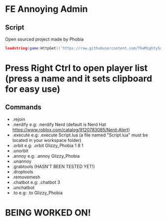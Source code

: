 # FE Annoying Admin

## Script
Open sourced project made by Phobia
```lua
loadstring(game:HttpGet(('https://raw.githubusercontent.com/TheMightySource/FE-Annoying-Admin/main/Main.lua'),true))()
```
# Press Right Ctrl to open player list (press a name and it sets clipboard for easy use)
## Commands
 * .rejoin
 * .nerdify <hat name> e.g: .nerdify Nerd (default is Nerd Hat https://www.roblox.com/catalog/9120783085/Nerd-Alert)
 * .execute <file name> e.g: .execute Script.lua (a file named "Script.lua" must be located in your workspace folder)
 * .orbit <full player name> <speed> <radius> <eclipse> e.g: .orbit Glizzy_Phobia 1 8 1
 * .unorbit
 * .annoy <full player name> e.g: .annoy Glizzy_Phobia
 * .unannoy
 * .grabtools (HASN'T BEEN TESTED YET!)
 * .droptools
 * .removemesh
 * .chatbot <time to chat> e.g: .chatbot 3
 * .unchatbot
 * .to <player> e.g: .to Glizzy_Phobia
 
 # BEING WORKED ON!
